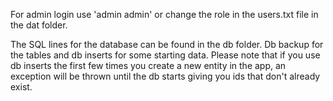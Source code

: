 For admin login use 'admin admin' or change the role in the users.txt file in the dat folder.

The SQL lines for the database can be found in the db folder. Db backup for the tables and db inserts for some starting data.
Please note that if you use db inserts the first few times you create a new entity in the app, an exception will be thrown until the db starts giving you ids that don't already exist.
